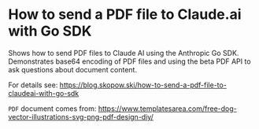 # How to send a PDF file to Claude.ai with Go SDK

Shows how to send PDF files to Claude AI using the Anthropic Go SDK. Demonstrates base64 encoding of PDF files and using the beta PDF API to ask questions about document content.

For details see: https://blog.skopow.ski/how-to-send-a-pdf-file-to-claudeai-with-go-sdk

`PDF` document comes from: https://www.templatesarea.com/free-dog-vector-illustrations-svg-png-pdf-design-diy/

